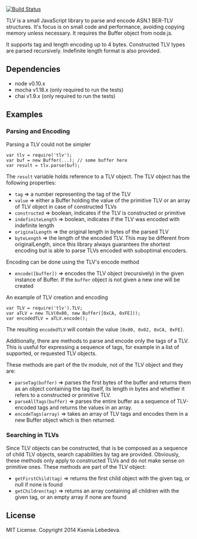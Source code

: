 [![Build Status](https://travis-ci.org/briksoftware/tlv.svg?branch=master)](https://travis-ci.org/briksoftware/tlv)

TLV is a small JavaScript library to parse and encode ASN.1 BER-TLV structures. It's focus is on small code and performance, avoiding copying memory unless necessary. It requires the Buffer object from node.js.

It supports tag and length encoding up to 4 bytes. Constructed TLV types are parsed recursively. Indefinite length format is also provided.

## Dependencies

* node v0.10.x
* mocha v1.18.x (only required to run the tests)
* chai v1.9.x (only required to run the tests)

## Examples

### Parsing and Encoding

Parsing a TLV could not be simpler

```
var tlv = require('tlv');
var buf = new Buffer(...); // some buffer here
var result = tlv.parse(buf);
```

The ```result``` variable holds reference to a TLV object. The TLV object has the following properties:

* ```tag``` => a number representing the tag of the TLV
* ```value``` => either a Buffer holding the value of the primitive TLV or an array of TLV object in case of constructed TLVs
* ```constructed``` => boolean, indicates if the TLV is constructed or primitive
* ```indefiniteLength``` => boolean, indicates if the TLV was encoded with indefinite length
* ```originalLength``` => the original length in bytes of the parsed TLV
* ```byteLength``` => the length of the encoded TLV. This may be different from originalLength, since this library always guarantees the shortest encoding but is able to parse TLVs encoded with suboptimal encoders.

Encoding can be done using the TLV's encode method

* ```encode([buffer])``` => encodes the TLV object (recursively) in the given instance of Buffer. If the ```buffer``` object is not given a new one will be created

An example of TLV creation and encoding

```
var TLV = require('tlv').TLV;
var aTLV = new TLV(0x80, new Buffer([0xCA, 0xFE]));
var encodedTLV = aTLV.encode();
```

The resulting ```encodedTLV``` will contain the value ```[0x80, 0x02, 0xCA, 0xFE]```.

Additionally, there are methods to parse and encode only the tags of a TLV. This is useful for expressing a sequence of tags, for example
in a list of supported, or requested TLV objects.

These methods are part of the tlv module, not of the TLV object and they are:

* ```parseTag(buffer)``` => parses the first bytes of the buffer and returns them as an object containing the tag itself, its length in bytes and whether it refers to a constructed or primitive TLV.
* ```parseAllTags(buffer)``` => parses the entire buffer as a sequence of TLV-encoded tags and returns the values in an array.
* ```encodeTags(array)``` => takes an array of TLV tags and encodes them in a new Buffer object which is then returned.

### Searching in TLVs

Since TLV objects can be constructed, that is be composed as a sequence of child TLV objects, search capabilities by tag are provided. Obviously, these methods only apply to constructed TLVs and do not make sense on primitive ones. These methods are part of the TLV object:

* ```getFirstChild(tag)``` => returns the first child object with the given tag, or null if none is found
* ```getChildren(tag)``` => returns an array containing all children with the given tag, or an empty array if none are found

## License

MIT License. Copyright 2014 Ksenia Lebedeva.
